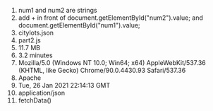 1. num1 and num2 are strings
2. add + in front of document.getElementById("num2").value; and document.getElementById("num1").value;
3. citylots.json
4. part2.js
5. 11.7 MB
6. 3.2 minutes
7. Mozilla/5.0 (Windows NT 10.0; Win64; x64) AppleWebKit/537.36 (KHTML, like Gecko) Chrome/90.0.4430.93 Safari/537.36
8. Apache
9. Tue, 26 Jan 2021 22:14:13 GMT
10. application/json
11. fetchData()